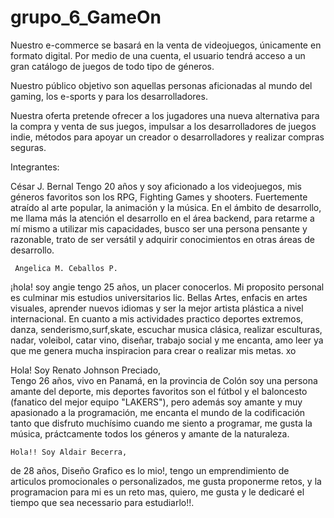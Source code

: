 # grupo_6_GameOn

Nuestro e-commerce se basará en la venta de videojuegos, únicamente en formato digital.
Por medio de una cuenta, el usuario tendrá acceso a un gran catálogo de juegos de todo tipo de géneros.

Nuestro público objetivo son aquellas personas aficionadas al mundo del gaming, los e-sports y para los desarrolladores.

Nuestra oferta pretende ofrecer a los jugadores una nueva alternativa para la compra y venta de sus juegos, impulsar a los 
desarrolladores de juegos indie, métodos para apoyar un creador o desarrolladores y realizar compras seguras.

Integrantes:

César J. Bernal
	Tengo 20 años y soy aficionado a los videojuegos, mis géneros favoritos son los RPG, Fighting Games y shooters. 
	Fuertemente atraído al arte popular, la animación y la música. En el ámbito de desarrollo, me llama más la atención
	el desarrollo en el área backend, para retarme a mí mismo a utilizar mis capacidades, busco ser una 
 	persona pensante y razonable, trato de ser versátil y adquirir conocimientos en otras áreas de desarrollo.
    
     Angelica M. Ceballos P. 
 ¡hola! soy angie tengo 25 años, un placer conocerlos.
 Mi proposito personal es culminar mis estudios universitarios lic. Bellas Artes, enfacis en artes visuales, aprender nuevos idiomas y ser la mejor artista plástica a nivel internacional. 
En cuanto a mis actividades practico deportes extremos, danza, senderismo,surf,skate, escuchar musica clásica, realizar esculturas, nadar, voleibol, catar vino, diseñar, trabajo social y me encanta, amo leer ya que me genera mucha inspiracion para crear o realizar mis metas. xo

Hola! Soy Renato Johnson Preciado,  
Tengo 26 años, vivo en Panamá, en la provincia de Colón soy una persona amante del deporte, 
mis deportes favoritos son el fútbol y el baloncesto (fanatico del mejor equipo "LAKERS"), pero además soy amante y muy
apasionado a la programación, me encanta el mundo de la codificación tanto que disfruto muchísimo cuando me siento a programar, me gusta la música, práctcamente todos los géneros y amante de la naturaleza.

	Hola!! Soy Aldair Becerra,
de 28 años, Diseño Grafico es lo mio!, tengo un emprendimiento de articulos promocionales o personalizados, me gusta proponerme retos, y la programacion para mi es un reto mas, quiero, me gusta y le dedicaré el tiempo que sea necessario para estudiarlo!!.
